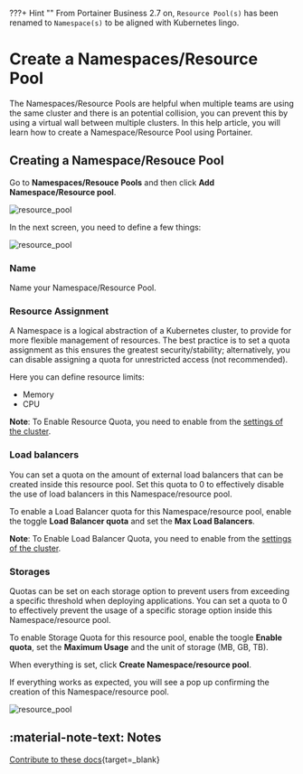 ???+ Hint ""
    From Portainer Business 2.7 on, `Resource Pool(s)` has been renamed to `Namespace(s)` to be aligned with Kubernetes lingo.

# Create a Namespaces/Resource Pool

The Namespaces/Resource Pools are helpful when multiple teams are using the same cluster and there is an potential collision, you can prevent this by using a virtual wall between multiple clusters. In this help article, you will learn how to create a Namespace/Resource Pool using Portainer.

## Creating a Namespace/Resouce Pool

Go to <b>Namespaces/Resouce Pools</b> and then click <b>Add Namespace/Resource pool</b>.

![resource_pool](assets/create-1.png)

In the next screen, you need to define a few things:

![resource_pool](assets/rpool.png)

### Name

Name your Namespace/Resource Pool.

### Resource Assignment

 A Namespace is a logical abstraction of a Kubernetes cluster, to provide for more flexible management of resources. The best practice is to set a quota assignment as this ensures the greatest security/stability; alternatively, you can disable assigning a quota for unrestricted access (not recommended).

Here you can define resource limits:

* Memory
* CPU

<b>Note</b>: To Enable Resource Quota, you need to enable from the [settings of the cluster](/v2.0-be/settings/overcommit.md).

### Load balancers

 You can set a quota on the amount of external load balancers that can be created inside this resource pool. Set this quota to 0 to effectively disable the use of load balancers in this Namespace/resource pool.

To enable a Load Balancer quota for this Namespace/resource pool, enable the toggle <b>Load Balancer quota</b> and set the <b>Max Load Balancers</b>.

<b>Note</b>: To Enable Load Balancer Quota, you need to enable from the [settings of the cluster](/v2.0-be/settings/lb.md).

### Storages

 Quotas can be set on each storage option to prevent users from exceeding a specific threshold when deploying applications. You can set a quota to 0 to effectively prevent the usage of a specific storage option inside this Namespace/resource pool.

To enable Storage Quota for this resource pool, enable the toogle <b>Enable quota</b>, set the <b>Maximum Usage</b> and the unit of storage (MB, GB, TB).

When everything is set, click <b>Create Namespace/resource pool</b>.

If everything works as expected, you will see a pop up confirming the creation of this Namespace/resource pool.

![resource_pool](assets/create-3.png)

## :material-note-text: Notes

[Contribute to these docs](https://github.com/portainer/portainer-docs/blob/master/contributing.md){target=_blank}